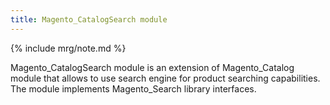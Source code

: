```yaml
---
title: Magento_CatalogSearch module
---
```


{% include mrg/note.md %}

Magento_CatalogSearch module is an extension of Magento_Catalog module that allows to use search engine for product searching capabilities.
The module implements Magento_Search library interfaces.
